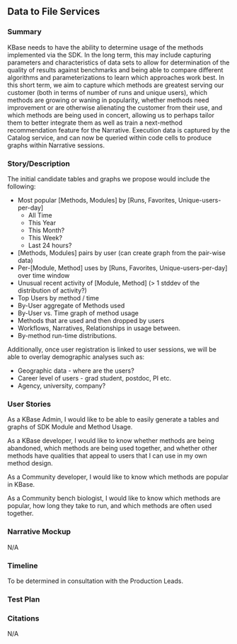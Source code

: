 ## Data to File Services

### Summary
KBase needs to have the ability to determine usage of the methods implemented via the SDK.  In the long term, this may include capturing parameters and characteristics of data sets to allow for determination of the quality of results against benchmarks and being able to compare different algorithms and parameterizations to learn which approaches work best.  In this short term, we aim to capture which methods are greatest serving our customer (both in terms of number of runs and unique users), which methods are growing or waning in popularity, whether methods need improvement or are otherwise alienating the customer from their use, and which methods are being used in concert, allowing us to perhaps tailor them to better integrate them as well as train a next-method recommendation feature for the Narrative.  Execution data is captured by the Catalog service, and can now be queried within code cells to produce graphs within Narrative sessions.

### Story/Description
The initial candidate tables and graphs we propose would include the following:

- Most popular [Methods, Modules] by [Runs, Favorites, Unique-users-per-day]
  - All Time
  - This Year
  - This Month?
  - This Week?
  - Last 24 hours?
- [Methods, Modules] pairs by user (can create graph from the pair-wise data)
- Per-[Module, Method] uses by [Runs, Favorites, Unique-users-per-day] over time window
- Unusual recent activity of [Module, Method] (> 1 stddev of the distribution of activity?)
- Top Users by method / time
- By-User aggregate of Methods used
- By-User vs. Time graph of method usage
- Methods that are used and then dropped by users
- Workflows, Narratives, Relationships in usage between.
- By-method run-time distributions.

Additionally, once user registration is linked to user sessions, we will be able to overlay demographic analyses such as:

- Geographic data - where are the users?
- Career level of users - grad student, postdoc, PI etc.
- Agency, university, company? 


### User Stories
As a KBase Admin, I would like to be able to easily generate a tables and graphs of SDK Module and Method Usage.

As a KBase developer, I would like to know whether methods are being abandoned, which methods are being used together, and whether other methods have qualities that appeal to users that I can use in my own method design.

As a Community developer, I would like to know which methods are popular in KBase. 

As a Community bench biologist, I would like to know which methods are popular, how long they take to run, and which methods are often used together.

### Narrative Mockup
N/A

### Timeline
To be determined in consultation with the Production Leads.

### Test Plan


### Citations
N/A

